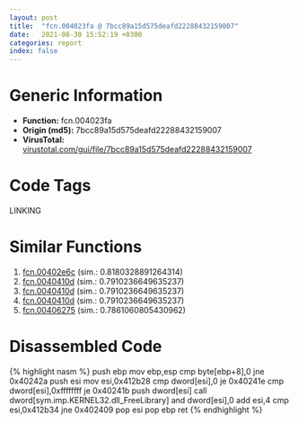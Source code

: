 ```yaml
---
layout: post
title:  "fcn.004023fa @ 7bcc89a15d575deafd22288432159007"
date:   2021-08-30 15:52:19 +0300
categories: report
index: false
---
```


# Generic Information
- **Function:** fcn.004023fa
- **Origin (md5):** 7bcc89a15d575deafd22288432159007
- **VirusTotal:** [virustotal.com/gui/file/7bcc89a15d575deafd22288432159007][virustotal_ref]

# Code Tags
<span class="tag" id="LINKING">LINKING</span>


# Similar Functions

1. [fcn.00402e6c][similar_1_ref] (sim.: 0.8180328891264314)
2. [fcn.0040410d][similar_2_ref] (sim.: 0.7910236649635237)
3. [fcn.0040410d][similar_3_ref] (sim.: 0.7910236649635237)
4. [fcn.0040410d][similar_4_ref] (sim.: 0.7910236649635237)
5. [fcn.00406275][similar_5_ref] (sim.: 0.7861060805430962)


# Disassembled Code

{% highlight nasm %}
push ebp
mov ebp,esp
cmp byte[ebp+8],0
jne 0x40242a
push esi
mov esi,0x412b28
cmp dword[esi],0
je 0x40241e
cmp dword[esi],0xffffffff
je 0x40241b
push dword[esi]
call dword[sym.imp.KERNEL32.dll_FreeLibrary]
and dword[esi],0
add esi,4
cmp esi,0x412b34
jne 0x402409
pop esi
pop ebp
ret 
{% endhighlight %}


[similar_1_ref]: /report/fcn.00402e6c@a6cf94ccbcdc43329b71e021286f4210
[similar_2_ref]: /report/fcn.0040410d@48311276b3cd8adebcd777f7aad326b2
[similar_3_ref]: /report/fcn.0040410d@d5a4b1f5c9efe68c71ccb51bc3895bf5
[similar_4_ref]: /report/fcn.0040410d@4cdb29dff65a3660a99794793fc01025
[similar_5_ref]: /report/fcn.00406275@a6cf94ccbcdc43329b71e021286f4210
[virustotal_ref]: https://www.virustotal.com/gui/file/7bcc89a15d575deafd22288432159007